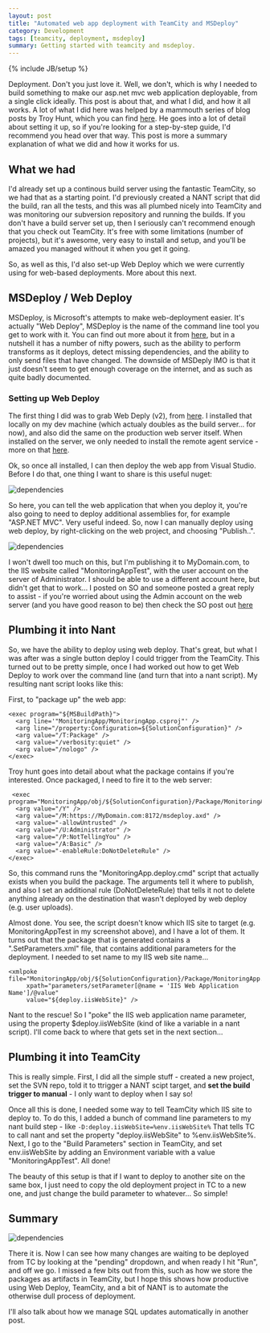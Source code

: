 ```yaml
---
layout: post
title: "Automated web app deployment with TeamCity and MSDeploy"
category: Development
tags: [teamcity, deployment, msdeploy]
summary: Getting started with teamcity and msdeploy.
---
```

{% include JB/setup %}

Deployment. Don't you just love it. Well, we don't, which is why I needed to build something to make our asp.net mvc web application deployable, from a single click ideally. This post is about that, and what I did, and how it all works. A lot of what I did here was helped by a mammouth series of blog posts by Troy Hunt, which you can find [here](http://www.troyhunt.com/2010/11/you-deploying-it-wrong-teamcity.html). He goes into a lot of detail about setting it up, so if you're looking for a step-by-step guide, I'd recommend you head over that way. This post is more a summary explanation of what we did and how it works for us.

## What we had

I'd already set up a continous build server using the fantastic TeamCity, so we had that as a starting point. I'd previously created a NANT script that did the build, ran all the tests, and this was all plumbed nicely into TeamCity and was monitoring our subversion repository and running the builds. If you don't have a build server set up, then I seriously can't recommend enough that you check out TeamCity. It's free with some limitations (number of projects), but it's awesome, very easy to install and setup, and you'll be amazed you managed without it when you get it going.

So, as well as this, I'd also set-up Web Deploy which we were currently using for web-based deployments. More about this next.

## MSDeploy / Web Deploy

MSDeploy, is Microsoft's attempts to make web-deployment easier. It's actually "Web Deploy", MSDeploy is the name of the command line tool you get to work with it. You can find out more about it from [here](http://www.iis.net/download/webdeploy), but in a nutshell it has a number of nifty powers, such as the ability to perform transforms as it deploys, detect missing dependencies, and the ability to only send files that have changed. The downside of MSDeply IMO is that it just doesn't seem to get enough coverage on the internet, and as such as quite badly documented.

### Setting up Web Deploy

The first thing I did was to grab Web Deply (v2), from [here](http://www.iis.net/download/webdeploy). I installed that locally on my dev machine (which actualy doubles as the build server... for now), and also did the same on the production web server itself. When installed on the server, we only needed to install the remote agent service - more on that [here](http://learn.iis.net/page.aspx/421/installing-web-deploy/).

Ok, so once all installed, I can then deploy the web app from Visual Studio. Before I do that, one thing I want to share is this useful nuget:

![dependencies](/{{BASE_PATH}}images/msdeploy1.jpg)

So here, you can tell the web application that when you deploy it, you're also going to need to deploy additional assemblies for, for example "ASP.NET MVC". Very useful indeed. So, now I can manually deploy using web deploy, by right-clicking on the web project, and choosing "Publish..".

![dependencies](/{{BASE_PATH}}images/msdeploy2.jpg)

I won't dwell too much on this, but I'm publishing it to MyDomain.com, to the IIS website called "MonitoringAppTest", with the user account on the server of Administrator. I should be able to use a different account here, but didn't get that to work... I posted on SO and someone posted a great reply to assist - if you're worried about using the Admin account on the web server (and you have good reason to be) then check the SO post out [here](http://stackoverflow.com/questions/4428562/msdeploy-web-deploy-failing-with-401-auth-issues)

## Plumbing it into Nant

So, we have the ability to deploy using web deploy. That's great, but what I was after was a single button deploy I could trigger from the TeamCity. This turned out to be pretty simple, once I had worked out how to get Web Deploy to work over the command line (and turn that into a nant script). My resulting nant script looks like this:

First, to "package up" the web app:

	<exec program="${MSBuildPath}">
	  <arg line='"MonitoringApp/MonitoringApp.csproj"' />
	  <arg line="/property:Configuration=${SolutionConfiguration}" />
	  <arg value="/T:Package" />
	  <arg value="/verbosity:quiet" />
	  <arg value="/nologo" />
	</exec>

 Troy hunt goes into detail about what the package contains if you're interested. Once packaged, I need to fire it to the web server:

     <exec program="MonitoringApp/obj/${SolutionConfiguration}/Package/MonitoringApp.deploy.cmd">
      <arg value="/Y" />
      <arg value="/M:https://MyDomain.com:8172/msdeploy.axd" />
      <arg value="-allowUntrusted" />
      <arg value="/U:Administrator" />
      <arg value="/P:NotTellingYou" />
      <arg value="/A:Basic" />
      <arg value="-enableRule:DoNotDeleteRule" />
    </exec>

So, this command runs the "MonitoringApp.deploy.cmd" script that actually exists when you build the package. The arguments tell it where to publish, and also I set an additional rule (DoNotDeleteRule) that tells it not to delete anything already on the destination that wasn't deployed by web deploy (e.g. user uploads).

Almost done. You see, the script doesn't know which IIS site to target (e.g. MonitoringAppTest in my screenshot above), and I have a lot of them. It turns out that the package that is generated contains a ".SetParameters.xml" file, that contains additional parameters for the deployment. I needed to set name to my IIS web site name...
    
    <xmlpoke file="MonitoringApp/obj/${SolutionConfiguration}/Package/MonitoringApp.SetParameters.xml"
         xpath="parameters/setParameter[@name = 'IIS Web Application Name']/@value"
         value="${deploy.iisWebSite}" />

Nant to the rescue! So I "poke" the IIS web application name parameter, using the property $deploy.iisWebSite (kind of like a variable in a nant script). I'll come back to where that gets set in the next section...

## Plumbing it into TeamCity

This is really simple. First, I did all the simple stuff - created a new project, set the SVN repo, told it to ttrigger a NANT scipt target, and **set the build trigger to manual** - I only want to deploy when I say so!

Once all this is done, I needed some way to tell TeamCity which IIS site to deploy to. To do this, I added a bunch of command line parameters to my nant build step - like `-D:deploy.iisWebSite=%env.iisWebSite%` That tells TC to call nant and set the property "deploy.iisWebSite" to %env.iisWebSite%. Next, I go to the "Build Parameters" section in TeamCity, and set env.iisWebSite by adding an Environment variable with a value "MonitoringAppTest". All done!

The beauty of this setup is that if I want to deploy to another site on the same box, I just need to copy the old deployment project in TC to a new one, and just change the build parameter to whatever... So simple!

## Summary

![dependencies](/{{BASE_PATH}}images/msdeploy3.jpg)

There it is. Now I can see how many changes are waiting to be deployed from TC by looking at the "pending" dropdown, and when ready I hit "Run", and off we go. I missed a few bits out from this, such as how we store the packages as artifacts in TeamCity, but I hope this shows how productive using Web Deploy, TeamCity, and a bit of NANT is to automate the otherwise dull process of deployment.

I'll also talk about how we manage SQL updates automatically in another post.
